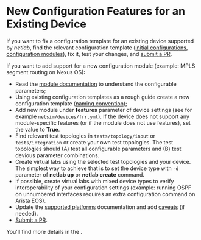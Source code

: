 # New Configuration Features for an Existing Device

If you want to fix a configuration template for an existing device supported by *netlab*, find the relevant configuration template ([initial configurations](devices.md#initial-device-configuration), [configuration modules](devices.md#configuration-modules)), fix it, test your changes, and [submit a PR](guidelines.md).

If you want to add support for a new configuration module (example: MPLS segment routing on Nexus OS):

* Read the [module documentation](../module-reference.md) to understand the configurable parameters;
* Using existing configuration templates as a rough guide create a new configuration template ([naming convention](devices.md#configuration-modules));
* Add new module under **features** parameter of device settings (see for example `netsim/devices/frr.yml`). If the device does not support any module-specific features (or if the module does not use features), set the value to **True**.
* Find relevant test topologies in `tests/topology/input` or `tests/integration` or create your own test topologies. The test topologies should (A) test all configurable parameters and (B) test devious parameter combinations.
* Create virtual labs using the selected test topologies and your device. The simplest way to achieve that is to set the device type with `-d` parameter of **netlab up** or **netlab create** command.
* If possible, create virtual labs with mixed device types to verify interoperability of your configuration settings (example: running OSPF on unnumbered interfaces requires an extra configuration command on Arista EOS).
* Update the [supported platforms](../platforms.md) documentation and add [caveats](../caveats.md) (if needed).
* [Submit a PR](guidelines.md).

You'll find more details in the [](dev-config-implementation).
